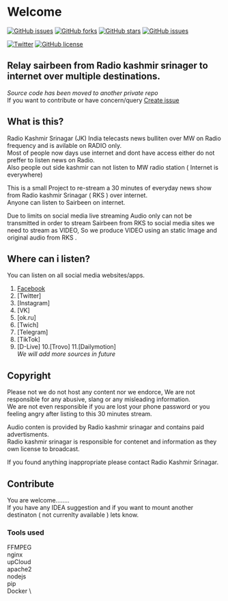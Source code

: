 # Welcome
[![GitHub issues](https://img.shields.io/github/issues/wansawinc/sairbeen?style=flat-square)](https://github.com/wansawinc/sairbeen/issues) [![GitHub forks](https://img.shields.io/github/forks/wansawinc/sairbeen?style=flat-square)](https://github.com/wansawinc/sairbeen/network) [![GitHub stars](https://img.shields.io/github/stars/wansawinc/sairbeen?style=flat-square)](https://github.com/wansawinc/sairbeen/stargazers) [![GitHub issues](https://img.shields.io/badge/Made%20In-Kashmir-orange)](https://wansaw.com) 


[![Twitter](https://img.shields.io/twitter/url?style=flat-square&url=https%3A%2F%2Fgithub.com%2Fwansawinc%2Fsairbeen)](https://twitter.com/intent/tweet?text=Wow:&url=https%3A%2F%2Fgithub.com%2Fwansawinc%2Fsairbeen) [![GitHub license](https://img.shields.io/github/license/wansawinc/sairbeen?style=flat-square)](https://github.com/wansawinc/sairbeen/blob/main/LICENSE)

## Relay sairbeen from Radio kashmir srinager to internet over multiple destinations.
_Source code has been moved to another private repo_ \
If you want to contribute or have concern/query [Create issue](https://github.com/wansawinc/sairbeen/issues)

## What is this?
Radio Kashmir Srinagar (JK) India telecasts news bulliten over MW on Radio frequency and is avilable on RADIO only. \
Most of people now days use internet and dont have access either do not preffer to listen news on Radio. \
Also people out side kashmir can not listen to MW radio station ( Internet is everywhere) 

This is a small Project to re-stream a 30 minutes of everyday news show from Radio kashmir Srinagar ( RKS ) over internet. \
Anyone can listen to Sairbeen on internet.

Due to limits on social media live streaming Audio only can not be transmitted in order to stream Sairbeen from RKS to social media sites we need to stream as VIDEO, So we produce VIDEO using an static Image and original audio from RKS . 


## Where can i listen?
You can listen on all social media websites/apps.
1. [Facebook](https://fb.com/wansawcom)
2. [Twitter]
3. [Instagram]
4. [VK]
5. [ok.ru]
6. [Twich]
7. [Telegram]
8. [TikTok]
9. [D-Live]
10.[Trovo]
11.[Dailymotion] \
*We will add more sources in future*

## Copyright

Please not we do not host any content nor we endorce, We are not responsible for any abusive, slang or any misleading information. \
We are not even responsible if you are lost your phone password or you feeling angry after listing to this 30 minutes stream.

Audio conten is provided by Radio kashmir srinagar and contains paid advertisments. \
Radio kashmir srinagar is responsible for contenet and information as they own license to broadcast.

If you found anything inappropriate please contact Radio Kashmir Srinagar. 

## Contribute 

You are welcome........ \
If you have any IDEA suggestion and if you want to mount another destinaton ( not currenlty available ) lets know. 

### Tools used 

FFMPEG \
nginx \
upCloud \
apache2 \
nodejs \
pip \
Docker \



